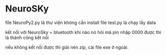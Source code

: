﻿# NeuroSKy
file NeuroPy2.py là thư viện không cần install
file test.py là chạy lấy data

kết nối với NeuroSky = bluetooth 
khi nào nó hỏi mã pin  nhập 0000 được thì là thành công kết nối

 nếu không kết nối được thì giải nén zip, cài file exe ở ngoài.
